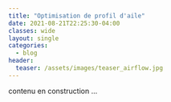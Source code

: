 ```yaml
---
title: "Optimisation de profil d'aile"
date: 2021-08-21T22:25:30-04:00
classes: wide
layout: single
categories:
  - blog
header:
  teaser: /assets/images/teaser_airflow.jpg
---
```


contenu en construction ...